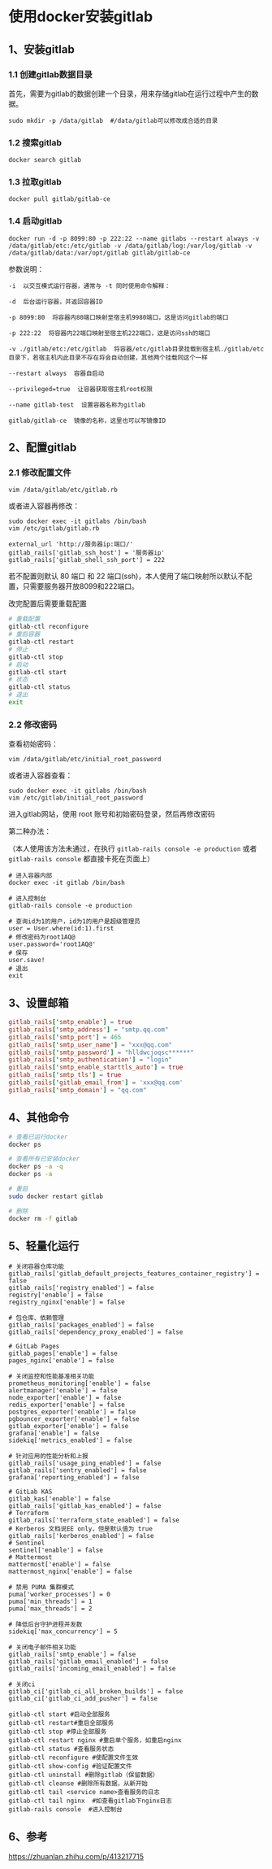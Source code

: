 # 使用docker安装gitlab

## 1、安装gitlab

### 1.1 创建gitlab数据目录

首先，需要为gitlab的数据创建一个目录，用来存储gitlab在运行过程中产生的数据。

```
sudo mkdir -p /data/gitlab  #/data/gitlab可以修改成合适的目录
```

### 1.2 搜索gitlab

```
docker search gitlab
```

### 1.3 拉取gitlab

```
docker pull gitlab/gitlab-ce
```

### 1.4 启动gitlab

```
docker run -d -p 8099:80 -p 222:22 --name gitlabs --restart always -v /data/gitlab/etc:/etc/gitlab -v /data/gitlab/log:/var/log/gitlab -v /data/gitlab/data:/var/opt/gitlab gitlab/gitlab-ce
```

参数说明：

```
-i  以交互模式运行容器，通常与 -t 同时使用命令解释：

-d  后台运行容器，并返回容器ID

-p 8099:80  将容器内80端口映射至宿主机9980端口，这是访问gitlab的端口

-p 222:22  将容器内22端口映射至宿主机222端口，这是访问ssh的端口

-v ./gitlab/etc:/etc/gitlab  将容器/etc/gitlab目录挂载到宿主机./gitlab/etc目录下，若宿主机内此目录不存在将会自动创建，其他两个挂载同这个一样

--restart always  容器自启动

--privileged=true  让容器获取宿主机root权限

--name gitlab-test  设置容器名称为gitlab

gitlab/gitlab-ce  镜像的名称，这里也可以写镜像ID
```

## 2、配置gitlab

### 2.1 修改配置文件

```
vim /data/gitlab/etc/gitlab.rb
```

或者进入容器再修改：

```
sudo docker exec -it gitlabs /bin/bash
vim /etc/gitlab/gitlab.rb
```

```
external_url 'http://服务器ip:端口/'
gitlab_rails['gitlab_ssh_host'] = '服务器ip'
gitlab_rails['gitlab_shell_ssh_port'] = 222
```

若不配置则默认 80 端口 和 22 端口(ssh)，本人使用了端口映射所以默认不配置，只需要服务器开放8099和222端口。

改完配置后需要重载配置

```sh
# 重载配置
gitlab-ctl reconfigure
# 重启容器
gitlab-ctl restart
# 停止
gitlab-ctl stop
# 启动
gitlab-ctl start
# 状态
gitlab-ctl status
# 退出
exit
```

### 2.2 修改密码

查看初始密码：

```
vim /data/gitlab/etc/initial_root_password
```

或者进入容器查看：

```
sudo docker exec -it gitlabs /bin/bash
vim /etc/gitlab/initial_root_password
```

进入gitlab网站，使用 root 账号和初始密码登录，然后再修改密码

第二种办法：

（本人使用该方法未通过，在执行 `gitlab-rails console -e production` 或者 `gitlab-rails console` 都直接卡死在页面上）

```
# 进入容器内部
docker exec -it gitlab /bin/bash
 
# 进入控制台
gitlab-rails console -e production
 
# 查询id为1的用户，id为1的用户是超级管理员
user = User.where(id:1).first
# 修改密码为root1AQ@
user.password='root1AQ@'
# 保存
user.save!
# 退出
exit
```

## 3、设置邮箱

```conf
gitlab_rails['smtp_enable'] = true
gitlab_rails['smtp_address'] = "smtp.qq.com"
gitlab_rails['smtp_port'] = 465
gitlab_rails['smtp_user_name'] = "xxx@qq.com"
gitlab_rails['smtp_password'] = "hlldwcjoqsc******"
gitlab_rails['smtp_authentication'] = "login"
gitlab_rails['smtp_enable_starttls_auto'] = true
gitlab_rails['smtp_tls'] = true
gitlab_rails['gitlab_email_from'] = 'xxx@qq.com'
gitlab_rails['smtp_domain'] = "qq.com"
```

## 4、其他命令

```sh
# 查看已运行docker
docker ps

# 查看所有已安装docker
docker ps -a -q
docker ps -a

# 重启
sudo docker restart gitlab

# 删除
docker rm -f gitlab
```

## 5、轻量化运行

```
# 关闭容器仓库功能
gitlab_rails['gitlab_default_projects_features_container_registry'] = false
gitlab_rails['registry_enabled'] = false
registry['enable'] = false
registry_nginx['enable'] = false

# 包仓库、依赖管理
gitlab_rails['packages_enabled'] = false
gitlab_rails['dependency_proxy_enabled'] = false

# GitLab Pages
gitlab_pages['enable'] = false
pages_nginx['enable'] = false

# 关闭监控和性能基准相关功能
prometheus_monitoring['enable'] = false
alertmanager['enable'] = false
node_exporter['enable'] = false
redis_exporter['enable'] = false
postgres_exporter['enable'] = false
pgbouncer_exporter['enable'] = false
gitlab_exporter['enable'] = false
grafana['enable'] = false
sidekiq['metrics_enabled'] = false

# 针对应用的性能分析和上报
gitlab_rails['usage_ping_enabled'] = false
gitlab_rails['sentry_enabled'] = false
grafana['reporting_enabled'] = false

# GitLab KAS
gitlab_kas['enable'] = false
gitlab_rails['gitlab_kas_enabled'] = false
# Terraform
gitlab_rails['terraform_state_enabled'] = false
# Kerberos 文档说EE only，但是默认值为 true
gitlab_rails['kerberos_enabled'] = false
# Sentinel
sentinel['enable'] = false
# Mattermost
mattermost['enable'] = false
mattermost_nginx['enable'] = false

# 禁用 PUMA 集群模式
puma['worker_processes'] = 0
puma['min_threads'] = 1
puma['max_threads'] = 2

# 降低后台守护进程并发数
sidekiq['max_concurrency'] = 5

# 关闭电子邮件相关功能
gitlab_rails['smtp_enable'] = false
gitlab_rails['gitlab_email_enabled'] = false
gitlab_rails['incoming_email_enabled'] = false

# 关闭ci
gitlab_ci['gitlab_ci_all_broken_builds'] = false
gitlab_ci['gitlab_ci_add_pusher'] = false
```

```
gitlab-ctl start #启动全部服务
gitlab-ctl restart#重启全部服务
gitlab-ctl stop #停止全部服务
gitlab-ctl restart nginx #重启单个服务，如重启nginx
gitlab-ctl status #查看服务状态
gitlab-ctl reconfigure #使配置文件生效
gitlab-ctl show-config #验证配置文件
gitlab-ctl uninstall #删除gitlab（保留数据）
gitlab-ctl cleanse #删除所有数据，从新开始
gitlab-ctl tail <service name>查看服务的日志
gitlab-ctl tail nginx  #如查看gitlab下nginx日志
gitlab-rails console  #进入控制台
```

## 6、参考

https://zhuanlan.zhihu.com/p/413217715